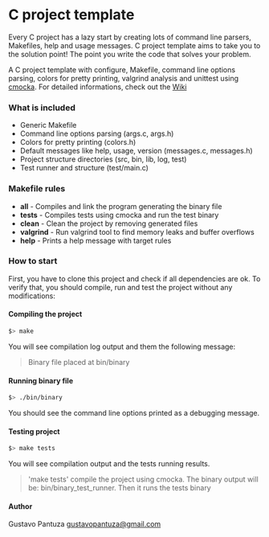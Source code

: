 # C project template

Every C project has a lazy start by creating lots of command line parsers, Makefiles, help and usage messages.
C project template aims to take you to the solution point! The point you write the code that solves your problem.

A C project template with configure, Makefile, command line options parsing,
colors for pretty printing, valgrind analysis and unittest
using [cmocka](https://cmocka.org/). For detailed informations, check out the [Wiki](https://github.com/pantuza/c-project-template/wiki)

### What is included

* Generic Makefile
* Command line options parsing (args.c, args.h)
* Colors for pretty printing (colors.h)
* Default messages like help, usage, version (messages.c, messages.h)
* Project structure directories (src, bin, lib, log, test)
* Test runner and structure (test/main.c)


### Makefile rules


* **all** - Compiles and link the program generating the binary file
* **tests** - Compiles tests using cmocka and run the test binary
* **clean** - Clean the project by removing generated files
* **valgrind** - Run valgrind tool to find memory leaks and buffer overflows
* **help** - Prints a help message with target rules


### How to start

First, you have to clone this project and check if all dependencies are ok.
To verify that, you should compile, run and test the project without any
modifications:

#### Compiling the project

```bash
$> make
```
You will see compilation log output and them the following message:
> Binary file placed at bin/binary

#### Running binary file

```bash
$> ./bin/binary
```
You should see the command line options printed as a debugging message.

#### Testing project

```bash
$> make tests
```
You will see compilation output and the tests running results.

> 'make tests' compile the project using cmocka. The binary output will be:
> bin/binary_test_runner. Then it runs the tests binary

#### Author

Gustavo Pantuza <gustavopantuza@gmail.com>
